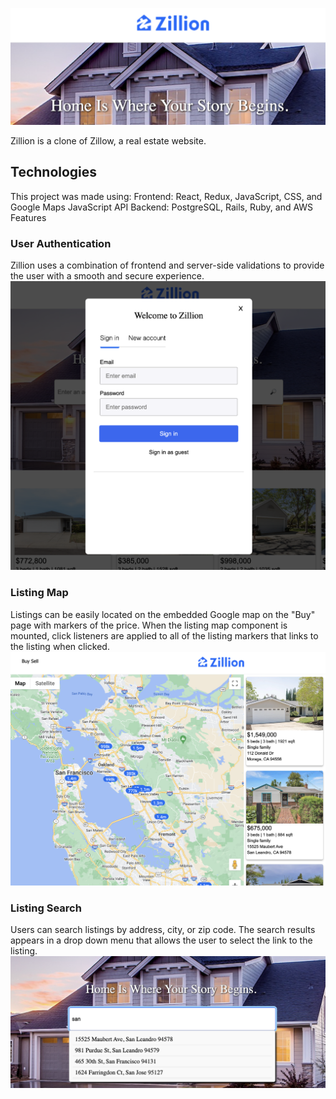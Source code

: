 ![Alt Text](readmelogo.png)

Zillion is a clone of Zillow, a real estate website.

## Technologies
This project was made using:
Frontend: React, Redux, JavaScript, CSS, and Google Maps JavaScript API
Backend: PostgreSQL, Rails, Ruby, and AWS
Features
### User Authentication
Zillion uses a combination of frontend and server-side validations to provide the user with a smooth and secure experience.
![Alt Text](signin.png)

### Listing Map
Listings can be easily located on the embedded Google map on the "Buy" page with markers of the price. When the listing map component is mounted, click listeners are applied to all of the listing markers that links to the listing when clicked.
![Alt Text](map.png)

### Listing Search
Users can search listings by address, city, or zip code. The search results appears in a drop down menu that allows the user to select the link to the listing.
![Alt Text](search.png)